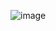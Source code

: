 ![image](https://github.com/RenanaTurgeman/Economic-algorithms-ex8/assets/117759983/a764f281-127e-40c0-90a1-7e74f4dce051)
